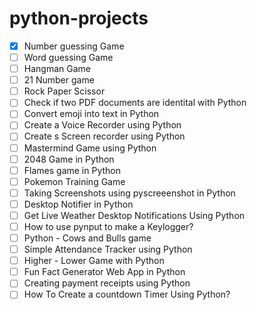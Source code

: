 # python-projects

- [x] Number guessing Game
- [ ] Word guessing Game
- [ ] Hangman Game
- [ ] 21 Number game
- [ ] Rock Paper Scissor
- [ ] Check if two PDF documents are identital with Python
- [ ] Convert emoji into text in Python
- [ ] Create a Voice Recorder using Python
- [ ] Create s Screen recorder using Python
- [ ] Mastermind Game using Python
- [ ] 2048 Game in Python
- [ ] Flames game in Python
- [ ] Pokemon Training Game
- [ ] Taking Screenshots using pyscreeenshot in Python
- [ ] Desktop Notifier in Python
- [ ] Get Live Weather Desktop Notifications Using Python
- [ ] How to use pynput to make a Keylogger?
- [ ] Python - Cows and Bulls game
- [ ] Simple Attendance Tracker using Python
- [ ] Higher - Lower Game with Python
- [ ] Fun Fact Generator Web App in Python
- [ ] Creating payment receipts using Python
- [ ] How To Create a countdown Timer Using Python?
